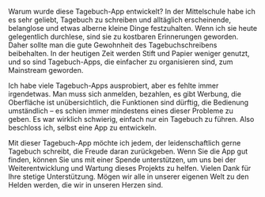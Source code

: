 Warum wurde diese Tagebuch-App entwickelt? In der Mittelschule habe ich es sehr geliebt, Tagebuch zu schreiben und alltäglich erscheinende, belanglose und etwas alberne kleine Dinge festzuhalten. Wenn ich sie heute gelegentlich durchlese, sind sie zu kostbaren Erinnerungen geworden. Daher sollte man die gute Gewohnheit des Tagebuchschreibens beibehalten. In der heutigen Zeit werden Stift und Papier weniger genutzt, und so sind Tagebuch-Apps, die einfacher zu organisieren sind, zum Mainstream geworden.

Ich habe viele Tagebuch-Apps ausprobiert, aber es fehlte immer irgendetwas. Man muss sich anmelden, bezahlen, es gibt Werbung, die Oberfläche ist unübersichtlich, die Funktionen sind dürftig, die Bedienung umständlich – es schien immer mindestens eines dieser Probleme zu geben. Es war wirklich schwierig, einfach nur ein Tagebuch zu führen. Also beschloss ich, selbst eine App zu entwickeln.

Mit dieser Tagebuch-App möchte ich jedem, der leidenschaftlich gerne Tagebuch schreibt, die Freude daran zurückgeben. Wenn Sie die App gut finden, können Sie uns mit einer Spende unterstützen, um uns bei der Weiterentwicklung und Wartung dieses Projekts zu helfen. Vielen Dank für Ihre stetige Unterstützung. Mögen wir alle in unserer eigenen Welt zu den Helden werden, die wir in unseren Herzen sind.